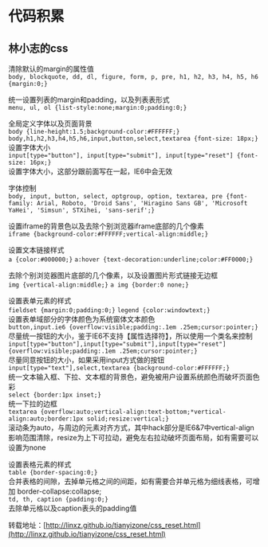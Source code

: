 # 代码积累
林小志的css
---
清除默认的margin的属性值</br>
`body,
blockquote,
dd,
dl,
figure,
form,
p,
pre,
h1,
h2,
h3,
h4,
h5,
h6 {margin:0;}`

统一设置列表的margin和padding，以及列表表形式</br>
`menu,
ul,
ol {list-style:none;margin:0;padding:0;}`

全局定义字体以及页面背景</br>
`body {line-height:1.5;background-color:#FFFFFF;}`
`body,h1,h2,h3,h4,h5,h6,input,button,select,textarea {font-size: 18px;}`
</br>设置字体大小</br>
`input[type="button"],
input[type="submit"],
input[type="reset"] {font-size: 16px;}`
</br>设置字体大小，这部分跟前面写在一起，IE6中会无效</br>

字体控制</br>
`body,
input,
button,
select,
optgroup,
option,
textarea,
pre {font-family: Arial, Roboto, 'Droid Sans', 'Hiragino Sans GB', 'Microsoft YaHei', 'Simsun', STXihei, 'sans-serif';}`

设置iframe的背景色以及去除个别浏览器iframe底部的几个像素</br>
    `iframe {background-color:#FFFFFF;vertical-align:middle;}`

设置文本链接样式</br>
    `a {color:#000000;}`
    `a:hover {text-decoration:underline;color:#FF0000;}`

去除个别浏览器图片底部的几个像素，以及设置图片形式链接无边框</br>
    `img {vertical-align:middle;}`
    `a img {border:0 none;}`

设置表单元素的样式</br>
        `fieldset {margin:0;padding:0;}`
        `legend {color:windowtext;}`
</br>设置表单域部分的字体颜色为系统窗体文本颜色</br>
        `button,input.ie6 {overflow:visible;padding:.1em .25em;cursor:pointer;}`
</br>尽量统一按钮的大小，鉴于IE6不支持【属性选择符】，所以使用一个类名来控制</br>
        `input[type="button"],input[type="submit"],input[type="reset"] {overflow:visible;padding:.1em .25em;cursor:pointer;}`
</br>尽量同意按钮的大小，如果采用input方式做的按钮</br>
        `input[type="text"],select,textarea {background-color:#FFFFFF;}`
</br>统一文本输入框、下拉、文本框的背景色，避免被用户设置系统颜色而破坏页面色彩</br>
        `select {border:1px inset;}`
</br>统一下拉的边框</br>
        `textarea {overflow:auto;vertical-align:text-bottom;*vertical-align:auto;border:1px solid;resize:vertical;}`
</br>滚动条为auto，与周边的元素对齐方式，其中hack部分是IE6&7中vertical-align影响范围清除，resize为上下可拉动，避免左右拉动破坏页面布局，如有需要可以设置为none

设置表格元素的样式</br>
        `table {border-spacing:0;}`
</br>合并表格的间隙，去掉单元格之间的间距，如有需要合并单元格为细线表格，可增加 border-collapse:collapse;</br>
        `td, th, caption {padding:0;}`
</br>去除单元格以及caption表头的padding值</br>

转载地址：[http://linxz.github.io/tianyizone/css_reset.html](http://linxz.github.io/tianyizone/css_reset.html)
